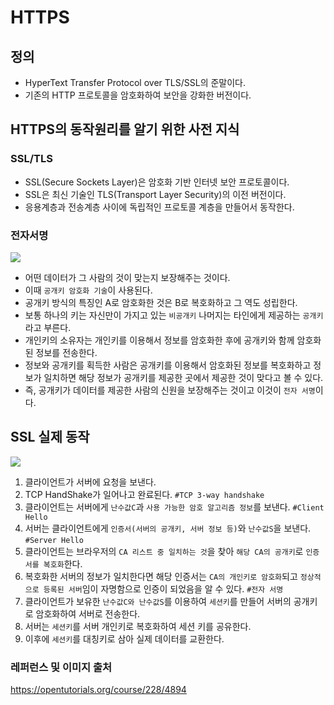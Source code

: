# HTTPS

## 정의

- HyperText Transfer Protocol over TLS/SSL의 준말이다.
- 기존의 HTTP 프로토콜을 암호화하여 보안을 강화한 버전이다.

## HTTPS의 동작원리를 알기 위한 사전 지식

### SSL/TLS

- SSL(Secure Sockets Layer)은 암호화 기반 인터넷 보안 프로토콜이다.
- SSL은 최신 기술인 TLS(Transport Layer Security)의 이전 버전이다.
- 응용계층과 전송계층 사이에 독립적인 프로토콜 계층을 만들어서 동작한다.

### 전자서명

![](https://i.imgur.com/YhS5KYE.png)

- 어떤 데이터가 그 사람의 것이 맞는지 보장해주는 것이다.
- 이때 `공개키 암호화 기술`이 사용된다.
- 공개키 방식의 특징인 A로 암호화한 것은 B로 복호화하고 그 역도 성립한다.
- 보통 하나의 키는 자신만이 가지고 있는 `비공개키` 나머지는 타인에게 제공하는 `공개키`라고 부른다.
- 개인키의 소유자는 개인키를 이용해서 정보를 암호화한 후에 공개키와 함께 암호화된 정보를 전송한다.
- 정보와 공개키를 획득한 사람은 공개키를 이용해서 암호화된 정보를 복호화하고 정보가 일치하면 해당 정보가 공개키를 제공한 곳에서 제공한 것이 맞다고 볼 수 있다.
- 즉, 공개키가 데이터를 제공한 사람의 신원을 보장해주는 것이고 이것이 `전자 서명`이다.

## SSL 실제 동작

![](https://i.imgur.com/YLJo63e.png)

1. 클라이언트가 서버에 요청을 보낸다.
2. TCP HandShake가 일어나고 완료된다. `#TCP 3-way handshake`
3. 클라이언트는 서버에게 `난수값C`과 `사용 가능한 암호 알고리즘 정보`를 보낸다. `#Client Hello`
4. 서버는 클라이언트에게 `인증서(서버의 공개키, 서버 정보 등)`와 `난수값S`을 보낸다. `#Server Hello`
5. 클라이언트는 브라우저의 `CA 리스트 중 일치하는 것`을 찾아 `해당 CA의 공개키`로 `인증서를 복호화`한다.
6. 복호화한 서버의 정보가 일치한다면 해당 인증서는 `CA의 개인키로 암호화`되고 `정상적으로 등록된 서버`임이 자명함으로 인증이 되었음을 알 수 있다. `#전자 서명`
7. 클라이언트가 보유한 `난수값C와 난수값S`를 이용하여 `세션키`를 만들어 서버의 공개키로 암호화하여 서버로 전송한다.
8. 서버는 `세션키`를 서버 개인키로 복호화하여 세션 키를 공유한다.
9. 이후에 `세션키`를 대칭키로 삼아 실제 데이터를 교환한다.

### 레퍼런스 및 이미지 출처

https://opentutorials.org/course/228/4894
